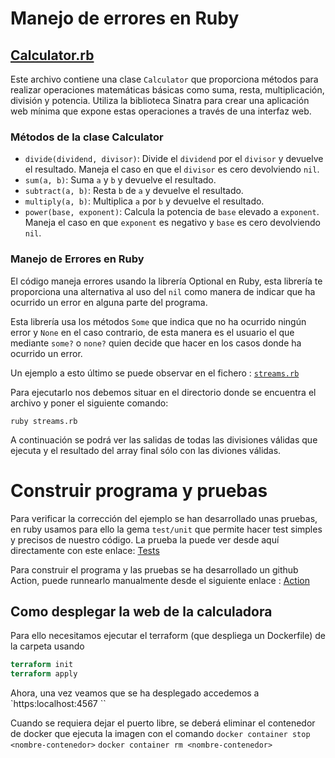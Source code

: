 # Manejo de errores en Ruby

## [Calculator.rb](calculator.rb)

Este archivo contiene una clase `Calculator` que proporciona métodos para realizar operaciones matemáticas básicas como suma, resta, multiplicación, división y potencia. Utiliza la biblioteca Sinatra para crear una aplicación web mínima que expone estas operaciones a través de una interfaz web.

### Métodos de la clase Calculator


- `divide(dividend, divisor)`: Divide el `dividend` por el `divisor` y devuelve el resultado. Maneja el caso en que el `divisor` es cero devolviendo `nil`.
- `sum(a, b)`: Suma `a` y `b` y devuelve el resultado.
- `subtract(a, b)`: Resta `b` de `a` y devuelve el resultado.
- `multiply(a, b)`: Multiplica `a` por `b` y devuelve el resultado.
- `power(base, exponent)`: Calcula la potencia de `base` elevado a `exponent`. Maneja el caso en que `exponent` es negativo y `base` es cero devolviendo `nil`.

### Manejo de Errores en Ruby
El código maneja errores usando la librería Optional en Ruby, esta librería te proporciona una alternativa al uso del `nil` como manera de indicar que ha ocurrido un error en alguna parte del programa. 

Esta librería usa los métodos `Some` que indica que no ha ocurrido ningún error y `None` en el caso contrario, de esta manera es el usuario el que mediante `some?` o `none?` quien decide que hacer en los casos donde ha ocurrido un error.

Un ejemplo a esto último se puede observar en el fichero : [`streams.rb`](streams.rb)

Para ejecutarlo nos debemos situar en el directorio donde se encuentra el archivo y poner el siguiente comando:

```
ruby streams.rb
```
A continuación se podrá ver las salidas de todas las divisiones válidas que ejecuta y el resultado del array final sólo con las diviones válidas.

# Construir programa y pruebas
Para verificar la corrección del ejemplo se han desarrollado unas pruebas, en ruby usamos para ello la gema `test/unit` que permite hacer test simples y precisos de nuestro código.
La prueba la puede ver desde aquí directamente con este enlace: [Tests](testCalculator.rb)

Para construir el programa y las pruebas se ha desarrollado un github Action, puede runnearlo manualmente desde
el siguiente enlace : [Action](../../../.github/workflows/errores.ruby.yml)


## Como desplegar la web de la calculadora

Para ello necesitamos ejecutar el terraform (que despliega un Dockerfile) de la carpeta usando

```terraform
terraform init 
terraform apply
```
Ahora, una vez veamos que se ha desplegado accedemos a `https:localhost:4567 ``

Cuando se requiera dejar el puerto libre, se deberá eliminar el contenedor de docker que ejecuta la imagen con el comando
`docker container stop <nombre-contenedor>`
`docker container rm <nombre-contenedor>`

